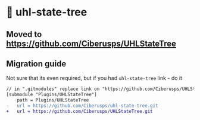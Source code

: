 # 🌿 uhl-state-tree

## Moved to https://github.com/Ciberusps/UHLStateTree

## Migration guide

Not sure that its even required, but if you had `uhl-state-tree` link - do it

```diff
// in ".gitmodules" replace link on "https://github.com/Ciberusps/UHLStateTree.git"
[submodule "Plugins/UHLStateTree"]
	path = Plugins/UHLStateTree
-	url = https://github.com/Ciberusps/uhl-state-tree.git
+	url = https://github.com/Ciberusps/UHLStateTree.git
```
